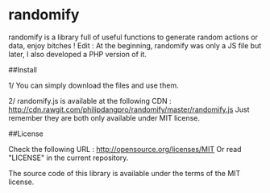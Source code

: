 # randomify

randomify is a library full of useful functions to generate random actions or data, enjoy bitches !
Edit : At the beginning, randomify was only a JS file but later, I also developed a PHP version of it.

##Install

1/ You can simply download the files and use them.

2/ randomify.js is available at the following CDN :
  http://cdn.rawgit.com/philipdangpro/randomify/master/randomify.js
  Just remember they are both only available under MIT license. 

##License  

Check the following URL : http://opensource.org/licenses/MIT
Or read "LICENSE" in the current repository.

The source code of this library is available under the terms of the MIT license.
